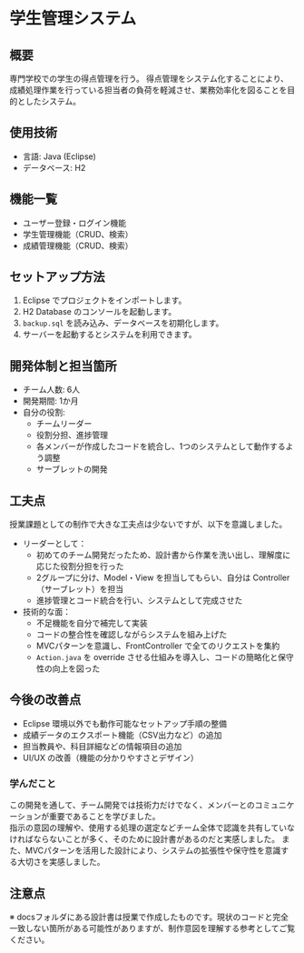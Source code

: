 # 学生管理システム

## 概要
専門学校での学生の得点管理を行う。
得点管理をシステム化することにより、成績処理作業を行っている担当者の負荷を軽減させ、業務効率化を図ることを目的としたシステム。

## 使用技術
- 言語: Java (Eclipse)
- データベース: H2

## 機能一覧
- ユーザー登録・ログイン機能
- 学生管理機能（CRUD、検索）
- 成績管理機能（CRUD、検索）

## セットアップ方法
1. Eclipse でプロジェクトをインポートします。  
2. H2 Database のコンソールを起動します。  
3. `backup.sql` を読み込み、データベースを初期化します。  
4. サーバーを起動するとシステムを利用できます。  

## 開発体制と担当箇所
- チーム人数: 6人
- 開発期間: 1か月
- 自分の役割:
  - チームリーダー
  - 役割分担、進捗管理
  - 各メンバーが作成したコードを統合し、1つのシステムとして動作するよう調整
  - サーブレットの開発

## 工夫点
授業課題としての制作で大きな工夫点は少ないですが、以下を意識しました。
- リーダーとして：
  - 初めてのチーム開発だったため、設計書から作業を洗い出し、理解度に応じた役割分担を行った
  - 2グループに分け、Model・View を担当してもらい、自分は Controller（サーブレット）を担当
  - 進捗管理とコード統合を行い、システムとして完成させた
- 技術的な面：
  - 不足機能を自分で補完して実装
  - コードの整合性を確認しながらシステムを組み上げた
  - MVCパターンを意識し、FrontController で全てのリクエストを集約
  - `Action.java` を override させる仕組みを導入し、コードの簡略化と保守性の向上を図った

## 今後の改善点
- Eclipse 環境以外でも動作可能なセットアップ手順の整備
- 成績データのエクスポート機能（CSV出力など）の追加
- 担当教員や、科目詳細などの情報項目の追加
- UI/UX の改善（機能の分かりやすさとデザイン）

### 学んだこと
この開発を通して、チーム開発では技術力だけでなく、メンバーとのコミュニケーションが重要であることを学びました。  
指示の意図の理解や、使用する処理の選定などチーム全体で認識を共有していなければならないことが多く、そのために設計書があるのだと実感しました。
また、MVCパターンを活用した設計により、システムの拡張性や保守性を意識する大切さを実感しました。

## 注意点
※ docsフォルダにある設計書は授業で作成したものです。現状のコードと完全一致しない箇所がある可能性がありますが、制作意図を理解する参考としてご覧ください。

